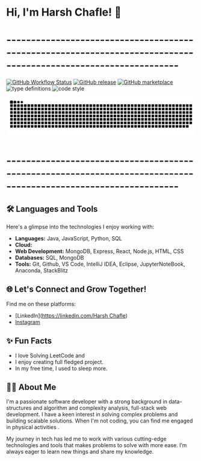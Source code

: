 
# Hi, I'm Harsh Chafle! 👋
# ---------------------------------------------------------------------------------------------------------------
[![GitHub Workflow Status](https://img.shields.io/github/actions/workflow/status/platane/platane/main.yml?label=action&style=flat-square)](https://github.com/Platane/Platane/actions/workflows/main.yml)
[![GitHub release](https://img.shields.io/github/release/platane/snk.svg?style=flat-square)](https://github.com/platane/snk/releases/latest)
[![GitHub marketplace](https://img.shields.io/badge/marketplace-snake-blue?logo=github&style=flat-square)](https://github.com/marketplace/actions/generate-snake-game-from-github-contribution-grid)
![type definitions](https://img.shields.io/npm/types/typescript?style=flat-square)
![code style](https://img.shields.io/badge/code_style-prettier-ff69b4.svg?style=flat-square)

<picture>
  <source
    media="(prefers-color-scheme: dark)"
    srcset="https://raw.githubusercontent.com/platane/snk/output/github-contribution-grid-snake-dark.svg"
  />
  <source
    media="(prefers-color-scheme: light)"
    srcset="https://raw.githubusercontent.com/platane/snk/output/github-contribution-grid-snake.svg"
  />
  <img
    alt="github contribution grid snake animation"
    src="https://raw.githubusercontent.com/platane/snk/output/github-contribution-grid-snake.svg"
  />
</picture>

# ---------------------------------------------------------------------------------------------------------------
## 🛠️ Languages and Tools
Here's a glimpse into the technologies I enjoy working with:

- **Languages:** Java, JavaScript, Python, SQL
- **Cloud:** 
- **Web Development:** MongoDB, Express, React, Node.js, HTML, CSS
- **Databases:** SQL, MongoDB
- **Tools:** Git, Github, VS Code, IntelliJ IDEA, Eclipse, JupyterNoteBook, Anaconda, StackBlitz

## 🌐 Let's Connect and Grow Together!
Find me on these platforms:

- [LinkedIn]([https://linkedin.com/Harsh Chafle](https://www.linkedin.com/in/harsh-chafle-641809292/))
- [Instagram](ig)

## ✨ Fun Facts
- I love Solving LeetCode and  
- I enjoy creating full fledged project.
- In my free time, I used to sleep more.
  
## 🧑‍💻 About Me
I'm a passionate software developer with a strong background in data-structures and algorithm and complexity analysis, full-stack web development. I have a keen interest in solving complex problems and building scalable solutions. When I'm not coding, you can find me engaged in physical activities .

My journey in tech has led me to work with various cutting-edge technologies and tools that makes problems to solve with more ease. I’m always eager to learn new things and share my knowledge.
